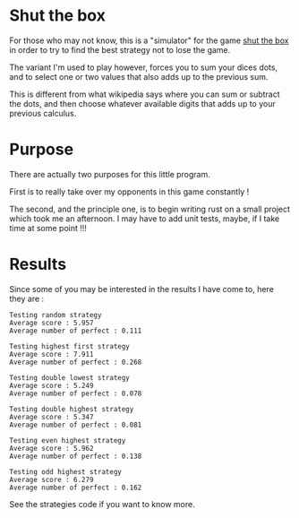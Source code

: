 # Shut the box
For those who may not know, this is a "simulator" for the game 
[shut the box](https://en.wikipedia.org/wiki/Shut_the_box) in order to try to find the best strategy
not to lose the game.

The variant I'm used to play however, forces you to sum your dices dots, and to select
one or two values that also adds up to the previous sum.

This is different from what wikipedia says where you can sum or subtract the dots, and then
choose whatever available digits that adds up to your previous calculus.

# Purpose
There are actually two purposes for this little program.

First is to really take over my opponents in this game constantly !

The second, and the principle one, is to begin writing rust on a small project which took me
an afternoon. I may have to add unit tests, maybe, if I take time at some point !!!

# Results
Since some of you may be interested in the results I have come to, here they are :
```ignorelang
Testing random strategy
Average score : 5.957
Average number of perfect : 0.111

Testing highest first strategy
Average score : 7.911
Average number of perfect : 0.268

Testing double lowest strategy
Average score : 5.249
Average number of perfect : 0.078

Testing double highest strategy
Average score : 5.347
Average number of perfect : 0.081

Testing even highest strategy
Average score : 5.962
Average number of perfect : 0.138

Testing odd highest strategy
Average score : 6.279
Average number of perfect : 0.162
```
See the strategies code if you want to know more.